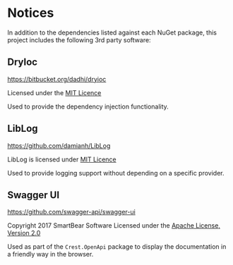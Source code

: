 # Notices

In addition to the dependencies listed against each NuGet package, this project
includes the following 3rd party software:

## DryIoc

https://bitbucket.org/dadhi/dryioc

Licensed under the [MIT Licence](http://www.opensource.org/licenses/MIT)

Used to provide the dependency injection functionality.

## LibLog

https://github.com/damianh/LibLog

LibLog is licensed under [MIT Licence](http://www.opensource.org/licenses/MIT)

Used to provide logging support without depending on a specific provider.

## Swagger UI

https://github.com/swagger-api/swagger-ui

Copyright 2017 SmartBear Software
Licensed under the [Apache License, Version 2.0](http://www.apache.org/licenses/LICENSE-2.0)

Used as part of the `Crest.OpenApi` package to display the documentation in a
friendly way in the browser.
